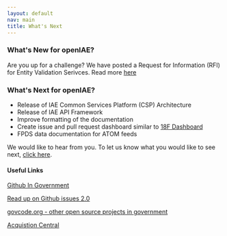 ```yaml
---
layout: default
nav: main
title: What's Next
---
```

### What's New for openIAE?
Are you up for a challenge? We have posted a Request for Information (RFI) for Entity Validation Serivces. Read more [here](https://gsa.github.io/openIAE/sourcessought)

### What's Next for openIAE?

- Release of IAE Common Services Platform (CSP) Architecture
- Release of IAE API Framework
- Improve formatting of the documentation
- Create issue and pull request dashboard similar to [18F Dashboard](https://18f.gsa.gov/dashboard/)
- FPDS data documentation for ATOM feeds

We would like to hear from you. To let us know what you would like to see next, [click here](https://github.com/GSA/openIAE/issues).

#### Useful Links
[Github In Government](https://github.com/18F/github-in-government)  

[Read up on Github issues 2.0](https://github.com/blog/831-issues-2-0-the-next-generation)  

[govcode.org - other open source projects in government](http://www.govcode.org/)  

[Acquistion Central](http://www.acquisition.gov/)  



